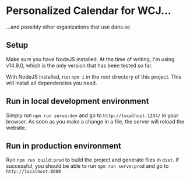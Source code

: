 # Personalized Calendar for WCJ...
...and possibly other organizations that use dans.se

## Setup

Make sure you have NodeJS installed. At the time of writing, I'm using v14.9.0, which is the only version that has been tested so far.

With NodeJS installed, run `npm i` in the root directory of this project. This will install all dependencies you need.

## Run in local development environment

Simply run `npm run serve:dev` and go to `http://localhost:1234/` in your browser. As soon as you make a change in a file, the server will reload the website. 

## Run in production environment

Run `npm run build:prod` to build the project and generate files in `dist`. If successful, you should be able to run `npm run serve:prod` and go to `http://localhost:8080`

